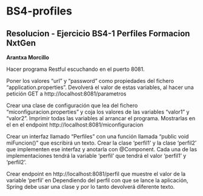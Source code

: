 # BS4-profiles
## Resolucion - Ejercicio BS4-1 Perfiles Formacion NxtGen
**Arantxa Morcillo**

Hacer programa Restful escuchando en el puerto 8081. 

Poner los valores “url” y “password” como propiedades del fichero “application.properties”. Devolverá el valor de estas variables, al hacer una petición GET a http://localhost:8081/parametros 

Crear una clase de configuración que lea del fichero “miconfiguracion.properties” y coja los valores de las variables “valor1” y “valor2”. Imprimir todas las variables al arrancar el programa. Mostrarlas en el en el endpoint  http://localhost:8081/miconfiguracion 

Crear un interfaz llamado “Perfiles” con una función llamada “public void  miFuncion()” que escribirá un texto. Crear la clase ‘perfil1’ y la clase ‘perfil2’ que implementen ese interfaz y anotarla con @Component. Cada una de las implementaciones tendrá la variable ‘perfil’ que tendrá el valor ‘perfil1’ y ‘perfil2’.  

Crear endpoint en http://localhost:8081/perfil que muestre el valor de la variable ‘perfil’ en Dependiendo del perfil con que se lance la aplicación, Spring debe usar una clase y por lo tanto devolverá diferente texto. 
